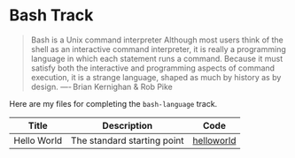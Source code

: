 # Bash Track

>   Bash is a Unix command interpreter
>   Although most users think of the shell as an interactive command interpreter,
>   it is really a programming language in which each statement runs a command. 
>   Because it must satisfy both the interactive and programming aspects of command
>   execution, it is a strange language, shaped as much by history as by design.
>   —- Brian Kernighan & Rob Pike

Here are my files for completing the `bash-language` track.

| Title | Description | Code |
|:-----:|:-----------:|:----:|
|Hello World| The standard starting point | [helloworld](hello-world/hello_world.sh) |

